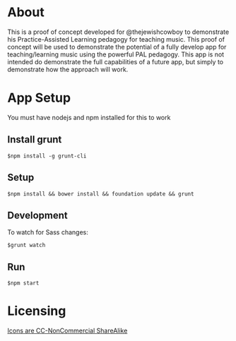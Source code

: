 # About

This is a proof of concept developed for @thejewishcowboy to demonstrate his Practice-Assisted Learning pedagogy for teaching music. This proof of concept will be used to demonstrate the potential of a fully develop app for teaching/learning music using the powerful PAL pedagogy. This app is not intended do demonstrate the full capabilities of a future app, but simply to demonstrate how the approach will work.

# App Setup

You must have nodejs and npm installed for this to work

## Install grunt
	$npm install -g grunt-cli

## Setup
	$npm install && bower install && foundation update && grunt

## Development
To watch for Sass changes:

	$grunt watch

## Run
	$npm start


# Licensing
[Icons are CC-NonCommercial ShareAlike](http://www.gentleface.com/free_icon_set.html "Iconset Link")
